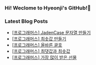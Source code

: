 ### Hi! Weclome to Hyeonji's GitHub!🌱

### Latest Blog Posts
- [[프로그래머스] JadenCase 문자열 만들기](http://jjrdd.tistory.com/77)
- [[프로그래머스] 최솟값 만들기](http://jjrdd.tistory.com/76)
- [[프로그래머스] 올바른 괄호](http://jjrdd.tistory.com/75)
- [[프로그래머스] 최댓값과 최솟값](http://jjrdd.tistory.com/74)
- [[프로그래머스] 가장 많이 받은 선물](http://jjrdd.tistory.com/73)
